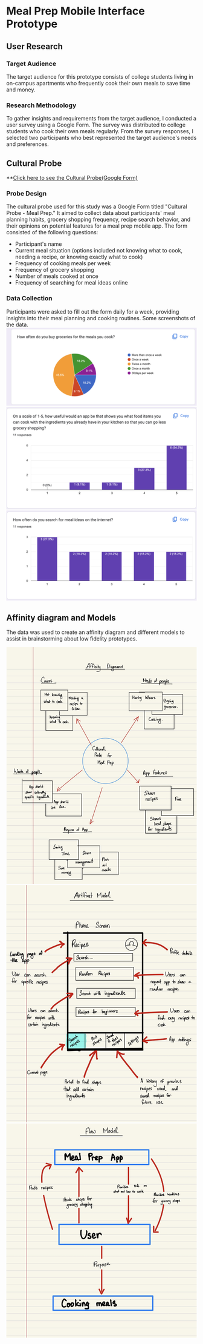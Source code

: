 # Meal Prep Mobile Interface Prototype

## User Research

### Target Audience
The target audience for this prototype consists of college students living in on-campus apartments who frequently cook their own meals to save time and money.

### Research Methodology
To gather insights and requirements from the target audience, I conducted a user survey using a Google Form. The survey was distributed to college students who cook their own meals regularly. From the survey responses, I selected two participants who best represented the target audience's needs and preferences.

## Cultural Probe

**[Click here to see the Cultural Probe(Google Form)](https://forms.gle/Vbw1L6RHuQhrx16i7)

### Probe Design
The cultural probe used for this study was a Google Form titled "Cultural Probe - Meal Prep." It aimed to collect data about participants' meal planning habits, grocery shopping frequency, recipe search behavior, and their opinions on potential features for a meal prep mobile app. The form consisted of the following questions:

- Participant's name
- Current meal situation (options included not knowing what to cook, needing a recipe, or knowing exactly what to cook)
- Frequency of cooking meals per week
- Frequency of grocery shopping
- Number of meals cooked at once
- Frequency of searching for meal ideas online

### Data Collection
Participants were asked to fill out the form daily for a week, providing insights into their meal planning and cooking routines. Some screenshots of the data.
![Data 1](figures/data1.png)
![Data 2](figures/data2.png)
![Data 3](figures/data3.png)

## Affinity diagram and Models

The data was used to create an affinity diagram and different models to assist in brainstorming about low fidelity prototypes.

![Affinity Diagram](figures/affinity.png)
![Artifact Model](figures/artifact.png)
![Flow Model](figures/flow.png)
